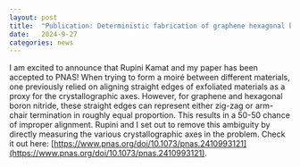 ```yaml
---
layout: post
title:  "Publication: Deterministic fabrication of graphene hexagonal boron nitride moiré superlattices"
date:   2024-9-27
categories: news
---
```


I am excited to announce that Rupini Kamat and my paper has been accepted to PNAS! 
When trying to form a moiré between different materials, one previously relied on aligning straight edges of exfoliated materials as a proxy for the crystallographic axes. However, for graphene and hexagonal boron nitride, these straight edges can represent either zig-zag or arm-chair termination in roughly equal proportion. This results in a 50-50 chance of improper alignment. Rupini and I set out to remove this ambiguity by directly measuring the various crystallographic axes in the problem. Check it out here: [https://www.pnas.org/doi/10.1073/pnas.2410993121](https://www.pnas.org/doi/10.1073/pnas.2410993121).
